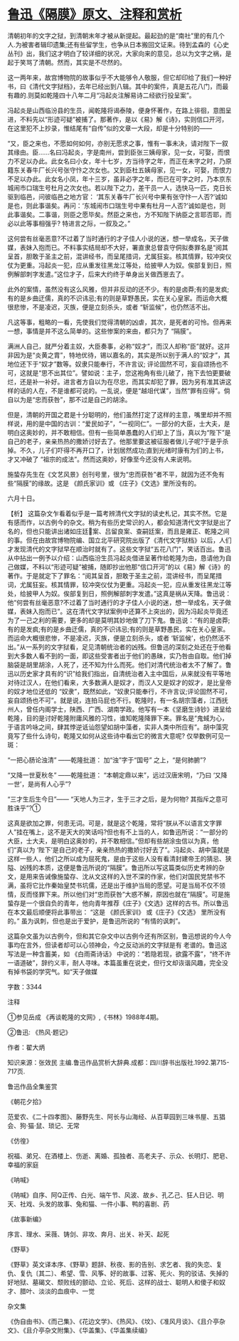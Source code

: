 # [鲁迅《隔膜》原文、注释和赏析](https://www.vrrw.net/wx/9758.html)

清朝初年的文字之狱，到清朝末年才被从新提起。最起劲的是“南社”里的有几个人.为被害者辑印遗集;还有些留学生，也争从日本搬回文证来。待到孟森的《心史丛刊》出，我们这才明白了较详细的状况，大家向来的意见，总以为文字之祸，是起于笑骂了清朝。然而，其实是不尽然的。

这一两年来，故宫博物院的故事似乎不大能够令人敬服，但它却印给了我们一种好书，曰《清代文字狱档》，去年已经出到八辑。其中的案件，真是五花八门，而最有趣的.则莫如乾隆四十八年二月“冯起炎注解易诗二经欲行投呈案”。

冯起炎是山西临汾县的生员，闻乾隆将谒泰陵，便身怀著作，在路上徘徊，意图呈进，不料先以“形迹可疑”被捕了。那著作，是以《易》解《诗》，实则信口开河，在这里犯不上抄录，惟结尾有“自传”似的文章一大段，却是十分特别的——

“又，臣之来也，不愿如何如何，亦别无愿求之事，惟有一事未决，请对陛下一叙其缘由。臣……名曰冯起炎，字是南州，尝到臣张三姨母家，见一女，可娶，而恨力不足以办此。此女名曰小女，年十七岁，方当待字之年，而正在未字之时，乃原籍东关春牛厂长兴号张守忭之次女也。又到臣杜五姨母家，见一女，可娶，而恨力不足以办此。此女名小凤，年十三岁，虽非必字之年，而已在可字之时，乃本京东城闹市口瑞生号杜月之次女也。若以陛下之力，差干员一人，选快马一匹，克日长驱到临邑，问彼临邑之地方官： ‘其东关春牛厂长兴号中果有张守忭一人否?’诚如是也，则此事谐矣。再问：‘东城闹市口瑞生号中果有杜月一人否?’诚如是也，则此事谐矣。二事谐，则臣之愿毕矣。然臣之来也，方不知陛下纳臣之言耶否耶，而必以此等事相强乎? 特进言之际，一叙及之。”

这何尝有丝毫恶意?不过着了当时通行的才子佳人小说的迷，想一举成名，天子做媒，表妹入抱而已。不料事实结局却不大好，署直隶总督袁守侗拟奏罪名是“阅其呈首，胆敢于圣主之前，混讲经书，而呈尾措词，尤属狂妄。核其情罪，较冲突仪仗为更重。冯起炎一犯，应从重发往黑龙江等处，给披甲人为奴。俟部复到日，照例解部刺字发遣。”这位才子，后来大约终于单身出关做西崽去了。

此外的案情，虽然没有这么风雅，但并非反动的还不少。有的是卤莽;有的是发疯; 有的是乡曲迂儒，真的不识讳忌;有的则是草野愚民，实在关心皇家。而运命大概很悲惨，不是凌迟，灭族，便是立刻杀头，或者 “斩监候”，也仍然活不出。

凡这等事，粗略的一看，先使我们觉得清朝的凶虐，其次，是死者的可怜。但再来一想，事情是并不这么简单的。这些惨案的来由，都只为了 “隔膜”。

满洲人自己，就严分着主奴，大臣奏事，必称“奴才”，而汉人却称“臣”就好。这并非因为是“炎黄之胄”，特地优待，锡以嘉名的，其实是所以别于满人的“奴才”，其地位还下于“奴才”数等。奴隶只能奉行，不许言议; 评论固然不可，妄自颂扬也不可，这就是“思不出其位”。譬如说：主子，您这袍角有些儿破了，拖下去怕更要破烂，还是补一补好。进言者方自以为在尽忠，而其实却犯了罪，因为另有准其讲这样的话的人在，不是谁都可说的。一乱说，便是“越俎代谋”，当然“罪有应得”。倘自以为是“忠而获咎”，那不过是自己的胡涂。

但是，清朝的开国之君是十分聪明的，他们虽然打定了这样的主意，嘴里却并不照样说，用的是中国的古训：“爱民如子”，“一视同仁”。一部分的大臣，士大夫，是明白这奥妙的，并不敢相信。但有一些简单愚蠢的人们却上了当，真以为“陛下”是自己的老子，亲亲热热的撒娇讨好去了。他那里要这被征服者做儿子呢?于是乎杀掉。不久，儿子们吓得不再开口了，计划居然成功;直到光绪时康有为们的上书，才又冲破了 “祖宗的成法”。然而这奥妙，好像至今还没有人来说明。

施蛰存先生在《文艺风景》创刊号里，很为“忠而获咎”者不平，就因为还不免有些“隔膜”的缘故。这是 《颜氏家训》或 《庄子》《文选》里所没有的。

六月十日。



【析】 这篇杂文乍看着似乎是一篇考辨清代文字狱的读史札记，其实不然。它是有感而作，以古例今的杂文。稍为有些历史常识的人，都会知道清代文字狱是出了名的，但也只能讲出诸如庄廷案、吕留良案、查嗣廷案，而且是雍正、乾隆之间的事。但在由故宫博物院编、国立北平研究院出版了《清代文字狱档》以后，人们才发现清代的文字狱早在顺治时就有了。这些文字狱“五花八门”，笑话百出。鲁迅从中拈出一例予以介绍：山西临汾生员冯起炎借进呈著作给乾隆为由，恳请他为自己做媒，不料以“形迹可疑”被捕，随即抄出他那“信口开河”的以《易》解《诗》的著作。于是就定下了罪名：“阅其呈首，胆敢于圣主之前，混讲经书，而呈尾措词，尤属狂妄。核其情罪，较冲突仪仗为更重。冯起炎一犯，应从重发往黑龙江等处，给披甲人为奴。俟部复到日，照例解部刺字发遣。”这真是祸从天降。鲁迅说：他“何尝有丝毫恶意?不过着了当时通行的才子佳人小说的迷，想一举成名，天子做媒，表妹入抱而已”。这在清代文字狱案例中还算不上突出的，因为冯起炎毕竟还为了一己之利的需要，更多的却是莫明其妙地做了刀下鬼。鲁迅说：“有的是卤莽;有的是发疯;有的是乡曲迂儒，真的不识讳忌;有的则是草野愚民，实在关心皇家。而运命大概很悲惨，不是凌迟，灭族，便是立刻杀头，或者 ‘斩监候’，也仍然活不出。”从一系列的文字狱看，足见清朝统治者的凶残。但鲁迅的深刻之处还在于他看到大多数人看不到的一面，即这些受害者出于他们的愚昧，实乃咎由自取。他们掉脑袋是胡里胡涂，人死了，还不知为什么而死。他们对清代统治者太不了解了。鲁迅以历史家才具有的“识”给我们指出，自清统治者入主中国后，从来就没有平等地对待过汉人，在他们看来，大多数满人是奴才，而汉人又是奴才的奴才，是比皇帝的奴才地位还低的 “奴隶”，既然如此，“奴隶只能奉行，不许言议;评论固然不可，妄自颂扬也不可”。就是说，连拍马屁也不行。乾隆时，有一名胡宗藻者，江西抚州人，曾任内阁学士，陕西、广西、湖南学政。他写有一本《坚磨生诗钞》进呈给乾隆，目的是讨好乾隆附庸风雅的习性，谁知乾隆降罪下来。罪名是“鬼蜮为心，于语言吟咏之间，肆其悖逆诋讪怨望如胡中藻者，实非人类中所应有”。胡中藻究竟写了些什么诗句，乾隆又如何从这些诗中看出它的微言大意呢? 仅举数例可见一斑：

“一把心肠论浊清” ——乾隆批道： 加“浊”字于“国号” 之上，“是何肺腑”?

“又降一世夏秋冬” ——乾隆批道： “本朝定鼎以来”，远过汉唐宋明，“乃曰 ‘又降一世’，是尚有人心乎”?

“三才生后生今日”—— “天地人为三才，生于三才之后，是为何物? 其指斥之意可胜诛乎”?①

这真是欲加之罪，何患无词。可是，就是这个乾隆，常将“朕从不以语言文字罪人”挂在嘴上，这不是天大的笑话吗?但也有不上当的人，如鲁迅所说：“一部分的大臣，士大夫，是明白这奥妙的，并不敢相信。”但却有些胡涂虫信以为真，他们“真以为 ‘陛下’是自己的老子，亲亲热热的撒娇讨好去了”。冯起炎、胡中藻就是这样一些人，他们之所以成为屈死鬼，是由于这些人没有看清封建帝王的猜忌、狭隘、凶残的本质，这便是鲁迅所说的“隔膜”。鲁迅所以写这篇类似历史考辨的杂文，是用来告诫像施蛰存、沈从文这样的入世不深的作家，他们对国民党禁书不满，虽将它比作秦始皇焚书坑儒，还是出于维护当局的愿望。可是当局不仅不领情，反而怪罪下来。所以他们对“忠而获咎”大惑不解，原因也就在“隔膜”。可是施蛰存是一个很自负的青年，他向青年推荐《庄子》《文选》这样的古书。所以鲁迅在本文最后顺便将此事带出： “这是 《颜氏家训》 或《庄子》《文选》 里所没有的。” 虽为讽刺，但也是出于爱护，是鲁迅所说的 “有情的讽刺”。

这篇杂文虽为以古例今，但和其它杂文中以古例今还有所区别，鲁迅想说的今人今事均在言外，但读者却可以心领神会，今之反动派的文字狱是有 老谱的。鲁迅这写法是一种含蓄美，如 《白雨斋诗话》 中说的：“若隐若现，欲露不露”，“终不许一语道破”，辞约义丰，耐人寻味。本篇虽重在说史，但行文却诙谐风趣，完全没有掉书袋的学究气。如“天子做媒



字数：3344

注释

①参见岳成 《再谈乾隆的文网》,《书林》1988年4期。

②鲁迅: 《热风·题记》

作者：翟大炳

知识来源：张效民 主编.鲁迅作品赏析大辞典.成都：四川辞书出版社.1992.第715-717页.

鲁迅作品全集鉴赏

《朝花夕拾》

范爱农、《二十四孝图》、藤野先生、阿长与山海经、从百草园到三味书屋、五猖会、狗·猫·鼠、琐记、无常

《仿徨》

祝福、弟兄、在酒楼上、伤逝、离婚、孤独者、高老夫子、示众、长明灯、肥皂、幸福的家庭

《呐喊》

《呐喊》自序、阿Q正传、白光、端午节、风波、故乡、孔乙己、狂人日记、明天、社戏、头发的故事、兔和猫、一件小事、鸭的喜剧、药

《故事新编》

序言、理水、采薇、铸剑、非攻、奔月、出关、补天、起死

《野草》

《野草》英文译本序、《野草》题辞、秋夜、影的告别、求乞者、我的失恋、复仇、复仇〔其二〕、希望、雪、风筝、好的故事、过客、死火、狗的驳诘、失掉的好地狱、墓碣文、颓败线的颤动、立论、死后、这样的战士、聪明人和傻子和奴才、腊叶、淡淡的血痕中、一觉

杂文集

《伪自由书》、《而己集》、《花边文学》、《热风》、《坟》、《准风月谈》、《且介亭杂文》、《且介亭杂文附集》、《华盖集》、《华盖集续编》

